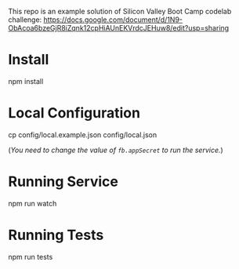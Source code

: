 This repo is an example solution of Silicon Valley Boot Camp codelab challenge: https://docs.google.com/document/d/1N9-ObAcoa6bzeGjR8iZqnk12cpHiAUnEKVrdcJEHuw8/edit?usp=sharing

# Install
npm install
# Local Configuration
cp config/local.example.json config/local.json

(_You need to change the value of `fb.appSecret` to run the service._)
# Running Service
npm run watch
# Running Tests
npm run tests
